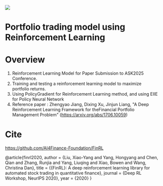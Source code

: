 <img src="https://img.shields.io/badge/python-%233776AB.svg?&style=for-the-badge&logo=python&logoColor=white" />

# Portfolio trading model using Reinforcement Learning

# Overview
1. Reinforcement Learning Model for Paper Submission to ASK2025 Conference.
2. Training and testing a reinforcement learning model to maximize portfolio returns.
3. Using PolicyGradient for Reinforcement Learning method, and using EIIE for Policy Neural Network
4. Reference paper : Zhengyao Jiang, Dixing Xu, Jinjun Liang, "A Deep Reinforcement Learning Framework for theFinancial Portfolio Management Problem"
   (https://arxiv.org/abs/1706.10059)

# Cite
https://github.com/AI4Finance-Foundation/FinRL

@article{finrl2020,
    author  = {Liu, Xiao-Yang and Yang, Hongyang and Chen, Qian and Zhang, Runjia and Yang, Liuqing and Xiao, Bowen and Wang, Christina Dan},
    title   = {{FinRL}: A deep reinforcement learning library for automated stock trading in quantitative finance},
    journal = {Deep RL Workshop, NeurIPS 2020},
    year    = {2020}
}
